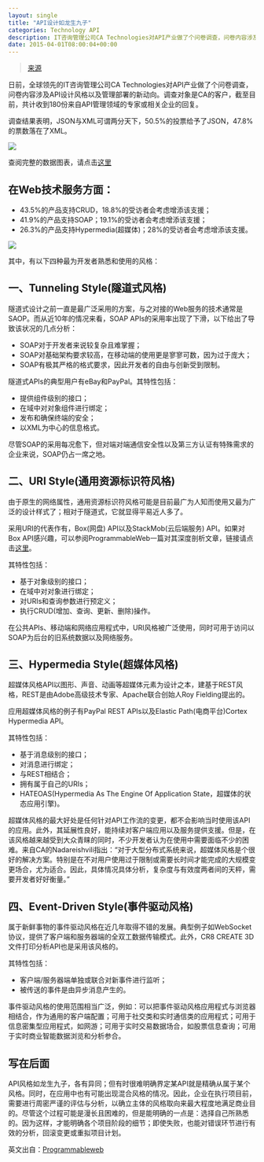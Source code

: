 ```yaml
---
layout: single
title: "API设计如龙生九子"
categories: Technology API
description: IT咨询管理公司CA Technologies对API产业做了个问卷调查，问卷内容涉及API设计风格以及管理部署的新动向。调查结果表明，JSON与XML可谓两分天下，50.5%的投票给予了JSON，47.8%的票数落在了XML。
date: 2015-04-01T08:00:04+00:00
---
```

> [来源][0]

日前，全球领先的IT咨询管理公司CA Technologies对API产业做了个问卷调查，问卷内容涉及API设计风格以及管理部署的新动向。调查对象是CA的客户，截至目前，共计收到180份来自API管理领域的专家或相关企业的回复。

调查结果表明，JSON与XML可谓两分天下，50.5%的投票给予了JSON，47.8%的票数落在了XML。

![](http://cms.csdnimg.cn/article/201406/19/53a285ec0ee76.jpg)

查阅完整的数据图表，请点击[这里][2]

## 在Web技术服务方面：

- 43.5%的产品支持CRUD，18.8%的受访者会考虑增添该支援；
- 41.9%的产品支持SOAP；19.1%的受访者会考虑增添该支援；
- 26.3%的产品支持Hypermedia(超媒体)；28%的受访者会考虑增添该支援。

![](http://cms.csdnimg.cn/article/201406/19/53a2857f1cef5.jpg)

其中，有以下四种最为开发者熟悉和使用的风格：

## 一、Tunneling Style(隧道式风格)

隧道式设计之前一直是最广泛采用的方案，与之对接的Web服务的技术通常是SAOP。而从近10年的情况来看，SOAP APIs的采用率出现了下滑，以下给出了导致该状况的几点分析：

- SOAP对于开发者来说较复杂且难掌握；
- SOAP对基础架构要求较高，在移动端的使用更是寥寥可数，因为过于庞大；
- SOAP有极其严格的格式要求，因此开发者的自由与创新受到限制。

隧道式APIs的典型用户有eBay和PayPal。其特性包括：

- 提供组件级别的接口；
- 在域中对对象组件进行绑定；
- 发布和确保终端的安全；
- 以XML为中心的信息格式。

尽管SOAP的采用每况愈下，但对端对端通信安全性以及第三方认证有特殊需求的企业来说，SOAP仍占一席之地。

## 二、URI Style(通用资源标识符风格)

由于原生的网络属性，通用资源标识符风格可能是目前最广为人知而使用又最为广泛的设计样式了；相对于隧道式，它就显得平易近人多了。

采用URI的代表作有，Box(网盘) API以及StackMob(云后端服务) API。如果对Box API感兴趣，可以参阅ProgrammableWeb一篇对其深度剖析文章，链接请点击[这里][3]。

其特性包括：

- 基于对象级别的接口；
- 在域中对对象进行绑定；
- 对URIs和查询参数进行预定义；
- 执行CRUD(增加、查询、更新、删除)操作。

在公共APIs、移动端和网络应用程式中，URI风格被广泛使用，同时可用于访问以SOAP为后台的旧系统数据以及网络服务。

## 三、Hypermedia Style(超媒体风格)

超媒体风格API以图形、声音、动画等超媒体元素为设计之本，建基于REST风格，REST是由Adobe高级技术专家、Apache联合创始人Roy Fielding提出的。

应用超媒体风格的例子有PayPal REST APIs以及Elastic Path(电商平台)Cortex Hypermedia API。

其特性包括：

- 基于消息级别的接口；
- 对消息进行绑定；
- 与REST相结合；
- 拥有属于自己的URIs；
- HATEOAS(Hypermedia As The Engine Of Application State，超媒体的状态应用引擎)。

超媒体风格的最大好处是任何针对API工作流的变更，都不会影响当时使用该API的应用。此外，其延展性良好，能持续对客户端应用以及服务提供支援。但是，在该风格越来越受到大众青睐的同时，不少开发者认为在使用中需要面临不少的困难。来自CA的Nadareishvili指出：“对于大型分布式系统来说，超媒体风格是个很好的解决方案。特别是在不对用户使用过于限制或需要长时间才能完成的大规模变更场合，尤为适合。因此，具体情况具体分析，复杂度与有效度两者间的天枰，需要开发者好好衡量。”

## 四、Event-Driven Style(事件驱动风格)

属于新鲜事物的事件驱动风格在近几年取得不错的发展。典型例子如WebSocket协议，提供了客户端和服务器端的全双工数据传输模式。此外，CR8 CREATE 3D文件打印分析API也是采用该风格的。

其特性包括：

- 客户端/服务器端单独或联合对新事件进行监听；
- 被传送的事件是由异步消息产生的。

事件驱动风格的使用范围相当广泛，例如：可以把事件驱动风格应用程式与浏览器相结合，作为通用的客户端配置；可用于社交类和实时通信类的应用程式；可用于信息密集型应用程式，如网游；可用于实时交易数据场合，如股票信息查询；可用于实时商业智能数据浏览和分析参合。

## 写在后面

API风格如龙生九子，各有异同；但有时很难明确界定某API就是精确从属于某个风格。同时，在应用中也有可能出现混合风格的情况。因此，企业在执行项目前，需要进行周密严谨的评估与分析，以确立主体的风格取向来最大程度地满足商业目的。尽管这个过程可能是漫长且困难的，但是能明确的一点是：选择自己所熟悉的。因为这样，才能明确各个项目阶段的细节；即使失败，也能对错误环节进行有效的分析，回滚变更或重拟项目计划。

英文出自：[Programmableweb][1]



[0]: http://www.csdn.net/article/2014-06-19/2820301-API
[1]: http://www.programmableweb.com/news/modern-api-architectural-styles-offer-developers-choices/2014/04/28
[2]: http://img.en25.com/Web/Layer7Technologies/%7B2e1cb7a6-b614-4003-a50a-c335b57d1589%7D_TheStateofAPIDesign-Infographic.pdf
[3]: http://www.programmableweb.com/news/opening-box-api/2013/01/11
